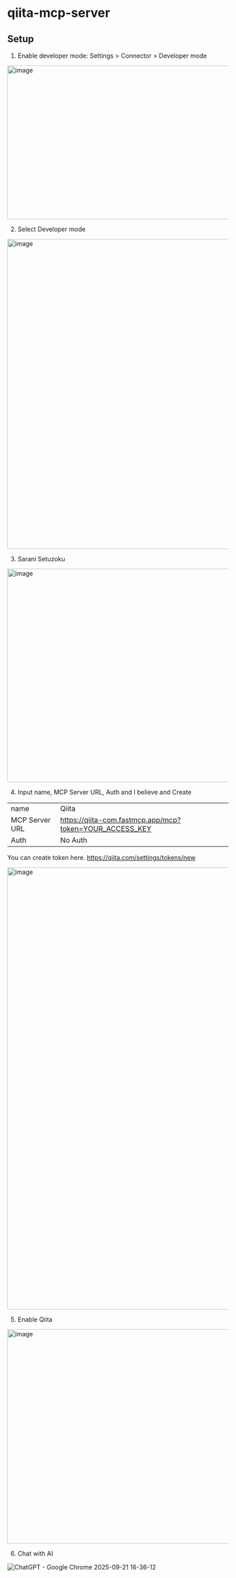 # qiita-mcp-server

## Setup

1. Enable developer mode: Settings > Connector > Developer mode

<img width="1049" height="350" alt="image" src="https://github.com/user-attachments/assets/7cb6241f-35a1-471d-9629-085216204bda" />

2. Select Developer mode

<img width="1039" height="706" alt="image" src="https://github.com/user-attachments/assets/5376101c-9d25-457b-97e5-da1541bb8527" />

3. Sarani Setuzoku
<img width="1120" height="486" alt="image" src="https://github.com/user-attachments/assets/04e14593-013e-4a37-b14b-843a46574c2d" />

4. Input name, MCP Server URL, Auth and I believe and Create

|                |                                                         | 
| -------------- | ------------------------------------------------------- | 
| name           | Qiita                                                   | 
| MCP Server URL | https://qiita-com.fastmcp.app/mcp?token=YOUR_ACCESS_KEY | 
| Auth           | No Auth                                                 | 

You can create token here. https://qiita.com/settings/tokens/new
 
<img width="725" height="1007" alt="image" src="https://github.com/user-attachments/assets/40c91f4a-b227-44d0-a2cb-a04246f8818b" />

5. Enable Qiita

<img width="1079" height="488" alt="image" src="https://github.com/user-attachments/assets/8b8e7d46-6120-4362-8456-b7d90fc264f9" />

6. Chat with AI

![ChatGPT - Google Chrome 2025-09-21 16-36-12](https://github.com/user-attachments/assets/adf11f18-7f83-4c10-9205-232facc3a2c3)

